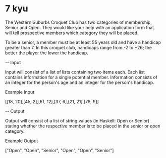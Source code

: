 # 7 kyu


The Western Suburbs Croquet Club has two categories of membership, Senior and Open. They would like your help with an application form that will tell prospective members which category they will be placed.


To be a senior, a member must be at least 55 years old and have a handicap greater than 7. In this croquet club, handicaps range from -2 to +26; the better the player the lower the handicap.


-- Input


Input will consist of a list of lists containing two items each. Each list contains information for a single potential member. Information consists of an integer for the person's age and an integer for the person's handicap.


Example Input


[[18, 20],[45, 2],[61, 12],[37, 6],[21, 21],[78, 9]]



-- Output


Output will consist of a list of string values (in Haskell: Open or Senior) stating whether the respective member is to be placed in the senior or open category.


Example Output


["Open", "Open", "Senior", "Open", "Open", "Senior"]
